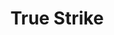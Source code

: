 ---
title: "True Strike"

spell:
  schools:
    - name:        "Divination"
      subschools:  []
      descriptors: []
  classes:
    - name:  "Sorcerer/Wizard"
      abbr:  "Sor/Wiz"
      level: 1
  components:         [V, F]
  castingTime:        "1 standard action"
  range:              "Personal"
  target:             "You"
  duration:           "See text"
  focus:              "A small wooden replica of an archery target."
  description:        |
    You gain temporary, intuitive insight into the immediate future during your next attack. Your next single attack roll (if it is made before the end of the next round) gains a +20 insight bonus. Additionally, you are not affected by the miss chance that applies to attackers trying to strike a concealed target.
---
